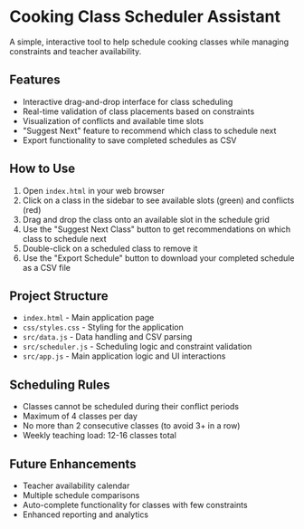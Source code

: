# Cooking Class Scheduler Assistant

A simple, interactive tool to help schedule cooking classes while managing constraints and teacher availability.

## Features

- Interactive drag-and-drop interface for class scheduling
- Real-time validation of class placements based on constraints
- Visualization of conflicts and available time slots
- "Suggest Next" feature to recommend which class to schedule next
- Export functionality to save completed schedules as CSV

## How to Use

1. Open `index.html` in your web browser
2. Click on a class in the sidebar to see available slots (green) and conflicts (red)
3. Drag and drop the class onto an available slot in the schedule grid
4. Use the "Suggest Next Class" button to get recommendations on which class to schedule next
5. Double-click on a scheduled class to remove it
6. Use the "Export Schedule" button to download your completed schedule as a CSV file

## Project Structure

- `index.html` - Main application page
- `css/styles.css` - Styling for the application
- `src/data.js` - Data handling and CSV parsing
- `src/scheduler.js` - Scheduling logic and constraint validation
- `src/app.js` - Main application logic and UI interactions

## Scheduling Rules

- Classes cannot be scheduled during their conflict periods
- Maximum of 4 classes per day
- No more than 2 consecutive classes (to avoid 3+ in a row)
- Weekly teaching load: 12-16 classes total

## Future Enhancements

- Teacher availability calendar
- Multiple schedule comparisons
- Auto-complete functionality for classes with few constraints
- Enhanced reporting and analytics